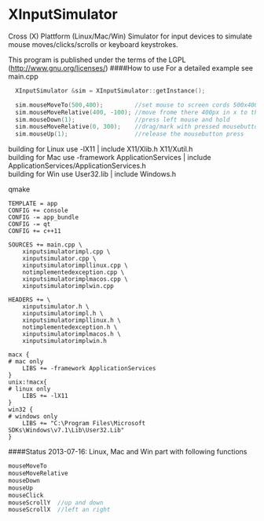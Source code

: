 XInputSimulator
===============

Cross (X) Plattform (Linux/Mac/Win) Simulator for input devices to simulate mouse moves/clicks/scrolls or keyboard keystrokes.  
  
This program is published under the terms of the LGPL (http://www.gnu.org/licenses/)
####How to use
For a detailed example see main.cpp
```cpp
  XInputSimulator &sim = XInputSimulator::getInstance();

  sim.mouseMoveTo(500,400);         //set mouse to screen cords 500x400
  sim.mouseMoveRelative(400, -100); //move frome there 400px in x to the right and -100px in y upwards
  sim.mouseDown(1);                 //press left mouse and hold
  sim.mouseMoveRelative(0, 300);    //drag/mark with pressed mousebutton 300px down
  sim.mouseUp(1);                   //release the mousebutton press
```
  
building for Linux use -lX11 | include X11/Xlib.h X11/Xutil.h  
building for Mac use -framework ApplicationServices | include ApplicationServices/ApplicationServices.h  
building for Win use User32.lib | include Windows.h  

qmake 
```
TEMPLATE = app
CONFIG += console
CONFIG -= app_bundle
CONFIG -= qt
CONFIG += c++11

SOURCES += main.cpp \
    xinputsimulatorimpl.cpp \
    xinputsimulator.cpp \
    xinputsimulatorimpllinux.cpp \
    notimplementedexception.cpp \
    xinputsimulatorimplmacos.cpp \
    xinputsimulatorimplwin.cpp

HEADERS += \
    xinputsimulator.h \
    xinputsimulatorimpl.h \
    xinputsimulatorimpllinux.h \
    notimplementedexception.h \
    xinputsimulatorimplmacos.h \
    xinputsimulatorimplwin.h

macx {
# mac only
    LIBS += -framework ApplicationServices
}
unix:!macx{
# linux only
    LIBS += -lX11
}
win32 {
# windows only
    LIBS += "C:\Program Files\Microsoft SDKs\Windows\v7.1\Lib\User32.Lib"
}
```

####Status
2013-07-16: Linux, Mac and Win part with following functions
```cpp
mouseMoveTo  
mouseMoveRelative  
mouseDown  
mouseUp  
mouseClick  
mouseScrollY  //up and down
mouseScrollX  //left an right
```
